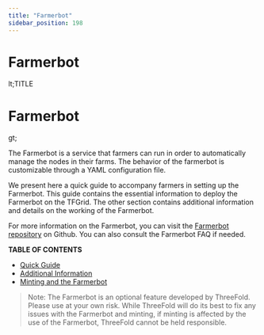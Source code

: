 ```yaml
---
title: "Farmerbot"
sidebar_position: 198
---
```


<h1><h1> Farmerbot </h1>lt;TITLE<h1> Farmerbot </h1>gt;</h1>

The Farmerbot is a service that farmers can run in order to automatically manage the nodes in their farms. The behavior of the farmerbot is customizable through a YAML configuration file.

We present here a quick guide to accompany farmers in setting up the Farmerbot. This guide contains the essential information to deploy the Farmerbot on the TFGrid. The other section contains additional information and details on the working of the Farmerbot.

For more information on the Farmerbot, you can visit the [Farmerbot repository](https://github.com/threefoldtech/tfgrid-sdk-go/tree/development/farmerbot) on Github. You can also consult the Farmerbot FAQ if needed.

**TABLE OF CONTENTS**

- [Quick Guide](./farmerbot_quick.md)
- [Additional Information](./farmerbot_information.md)
- [Minting and the Farmerbot](./farmerbot_minting.md)

> Note: The Farmerbot is an optional feature developed by ThreeFold. Please use at your own risk. While ThreeFold will do its best to fix any issues with the Farmerbot and minting, if minting is affected by the use of the Farmerbot, ThreeFold cannot be held responsible.